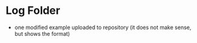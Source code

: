 # Log Folder

- one modified example uploaded to repository (it does not make sense, but shows the format)